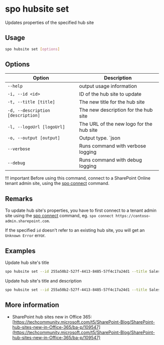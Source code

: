 # spo hubsite set

Updates properties of the specified hub site

## Usage

```sh
spo hubsite set [options]
```

## Options

Option|Description
------|-----------
`--help`|output usage information
`-i, --id <id>`|ID of the hub site to update
`-t, --title [title]`|The new title for the hub site
`-d, --description [description]`|The new description for the hub site
`-l, --logoUrl [logoUrl]`|The URL of the new logo for the hub site
`-o, --output [output]`|Output type. `json|text`. Default `text`
`--verbose`|Runs command with verbose logging
`--debug`|Runs command with debug logging

!!! important
    Before using this command, connect to a SharePoint Online tenant admin site, using the [spo connect](../connect.md) command.

## Remarks

To update hub site's properties, you have to first connect to a tenant admin site using the [spo connect](../connect.md) command, eg. `spo connect https://contoso-admin.sharepoint.com`.

If the specified `id` doesn't refer to an existing hub site, you will get an `Unknown Error` error.

## Examples

Update hub site's title

```sh
spo hubsite set --id 255a50b2-527f-4413-8485-57f4c17a24d1 --title Sales
```

Update hub site's title and description

```sh
spo hubsite set --id 255a50b2-527f-4413-8485-57f4c17a24d1 --title Sales --description "All things sales"
```

## More information

- SharePoint hub sites new in Office 365: [https://techcommunity.microsoft.com/t5/SharePoint-Blog/SharePoint-hub-sites-new-in-Office-365/ba-p/109547](https://techcommunity.microsoft.com/t5/SharePoint-Blog/SharePoint-hub-sites-new-in-Office-365/ba-p/109547)
